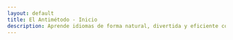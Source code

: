 ```yaml
---
layout: default
title: El Antimétodo - Inicio
description: Aprende idiomas de forma natural, divertida y eficiente con el enfoque del input comprensible. Sin gramática.
---
```


<style>
/* === V4 DESIGN SYSTEM === */
.landing-page-v4 {
  overflow-x: hidden;
}
.main-content-v4 {
  background-color: var(--background-color);
  color: var(--text-color);
}
.v4-section {
  padding: 6rem 1.5rem;
  position: relative;
}
.v4-container {
  max-width: 1100px;
  margin: 0 auto;
  position: relative;
  z-index: 2;
}
.v4-section-title {
  font-size: clamp(2rem, 5vw, 2.8rem);
  text-align: center;
  margin-bottom: 4rem;
  font-weight: 700;
  border: none;
}

/* === ANIMATIONS === */
.scroll-anim {
  opacity: 0;
  transform: translateY(40px);
  transition: opacity 0.8s cubic-bezier(0.165, 0.84, 0.44, 1), transform 0.8s cubic-bezier(0.165, 0.84, 0.44, 1);
}
.scroll-anim.is-visible {
  opacity: 1;
  transform: translateY(0);
}
@for $i from 1 through 5 {
  .scroll-anim-delay-#{$i} {
    transition-delay: #{$i * 0.1}s;
  }
}

/* === HERO SECTION V4 === */
.hero-v4 {
  padding: 8rem 1.5rem 10rem;
  text-align: center;
  background: linear-gradient(180deg, #f5f3f9 0%, var(--background-color) 100%);
}
.hero-v4 h1 {
  font-size: clamp(3rem, 9vw, 6rem);
  font-weight: 800;
  line-height: 1.05;
  letter-spacing: -0.04em;
  margin: 0 auto 1.5rem;
  border: none;
  color: #1a0a2e;
}
.hero-v4 .subtitle {
  font-size: clamp(1.1rem, 3vw, 1.4rem);
  max-width: 700px;
  margin-bottom: 2.5rem;
  color: var(--text-light-color);
}
.hero-v4-image-container {
  margin-top: 4rem;
}
.hero-v4-image {
  max-width: 750px;
  width: 95%;
  border-radius: 12px;
  box-shadow: 0 25px 50px -12px rgba(74, 20, 140, 0.25);
  transition: transform 0.8s cubic-bezier(0.165, 0.84, 0.44, 1);
}
.hero-v4-image-container:hover .hero-v4-image {
  transform: scale(1.05);
}

/* === SVG DIVIDER === */
.wave-divider {
  position: absolute;
  bottom: -1px;
  left: 0;
  width: 100%;
  overflow: hidden;
  line-height: 0;
  transform: rotate(180deg);
}
.wave-divider svg {
  position: relative;
  display: block;
  width: calc(100% + 1.3px);
  height: 120px;
}
.wave-divider .shape-fill {
  fill: var(--background-color);
}
.wave-divider.top-divider {
    top: -1px;
    bottom: auto;
    transform: rotate(0);
}

/* === APP PROMO SECTION V4 === */
.app-promo-v4 {
  background-color: var(--background-color);
  padding-top: 8rem;
}
.app-promo-v4-grid {
  display: grid;
  grid-template-columns: 1fr 1fr;
  gap: 4rem;
  align-items: center;
}
.app-promo-v4-text h2 {
  font-size: 2.5rem;
  margin-bottom: 1.5rem;
  border: none;
}
.app-promo-v4-text p {
  font-size: 1.1em;
  line-height: 1.8;
}
.app-promo-v4-text .app-promo-buttons {
  margin-top: 2rem;
  display: flex;
  gap: 1rem;
}
.app-promo-v4-image .device-mockup {
  max-width: 500px;
  transform: rotate(3deg);
  transition: transform 0.3s ease;
}
.app-promo-v4-image .device-mockup:hover {
  transform: rotate(0deg) scale(1.03);
}
.device-mockup {
  border-radius: 12px;
  box-shadow: 0 20px 40px rgba(0,0,0,0.2);
}
.device-mockup img {
  display: block;
  width: 100%;
  height: auto;
  border-radius: 12px;
}

/* === TESTIMONIALS SECTION V4 === */
.testimonials-v4 {
  background-color: #110E17;
  color: #EAE6F0;
}
.testimonials-v4 .v4-section-title {
  color: white;
}
.testimonial-grid-v4 {
  display: grid;
  grid-template-columns: repeat(auto-fit, minmax(350px, 1fr));
  gap: 2.5rem;
}
.testimonial-card-v4 {
  background: #1c1627;
  padding: 2.5rem;
  border-radius: 12px;
  border: 1px solid rgba(255, 255, 255, 0.1);
  display: flex;
  flex-direction: column;
  position: relative;
  overflow: hidden;
}
.testimonial-card-v4::before { /* Quote character */
  content: '“';
  position: absolute;
  top: -10px;
  left: 15px;
  font-size: 8rem;
  color: rgba(255, 255, 255, 0.05);
  font-family: serif;
  line-height: 1;
  z-index: 1;
}
.testimonial-card-v4 .ia-logo {
  width: 48px; height: 48px;
  border-radius: 50%;
  margin-bottom: 1.5rem;
  position: relative;
  z-index: 2;
}
.testimonial-card-v4 blockquote {
  margin: 0; padding: 0; border: none;
  font-style: italic;
  font-size: 1.05em;
  line-height: 1.7;
  color: #c5b9d6;
  flex-grow: 1;
  position: relative;
  z-index: 2;
}
.testimonial-card-v4 .attribution {
  margin-top: 1.5rem;
  font-size: 0.9em;
  font-weight: 500;
  color: white;
  position: relative;
  z-index: 2;
}
.testimonial-card-v4 .attribution em {
  font-style: normal;
  color: #c5b9d6;
  font-size: 0.9em;
  display: block;
}

/* === BENEFITS SECTION V4 === */
.benefits-v4-grid {
  display: grid;
  grid-template-columns: repeat(auto-fit, minmax(280px, 1fr));
  gap: 2rem;
}
.benefit-card-v4 {
  background-color: white;
  padding: 2.5rem 2rem;
  border-radius: 12px;
  border: 1px solid var(--light-purple-color);
  position: relative;
  overflow: hidden;
  transition: transform 0.3s ease, box-shadow 0.3s ease;
}
.benefit-card-v4:hover {
  transform: translateY(-8px);
  box-shadow: var(--shadow-lg);
}
.benefit-card-v4::after {
  content: '';
  position: absolute;
  bottom: 0;
  left: 0;
  right: 0;
  height: 4px;
  background: var(--secondary-color);
  transform: scaleX(0);
  transform-origin: left;
  transition: transform 0.4s cubic-bezier(0.19, 1, 0.22, 1);
}
.benefit-card-v4:hover::after {
  transform: scaleX(1);
}
.benefit-card-v4 .icon {
  margin-bottom: 1.5rem;
}
.benefit-card-v4 .icon svg {
  width: 36px;
  height: 36px;
  color: var(--secondary-color);
}
.benefit-card-v4 h3 {
  font-size: 1.4em;
  margin-top: 0;
  margin-bottom: 0.5rem;
}
.benefit-card-v4 p {
  font-size: 0.95em;
  line-height: 1.6;
  margin-bottom: 0;
}
.benefits-v4 .btn-container {
  margin-top: 3rem;
  text-align: center;
}

/* === FINAL SECTIONS V4 === */
.final-cta-v4 {
  text-align: center;
}
.final-cta-v4 h2 {
  font-size: 2.8rem;
  border: none;
}
.final-cta-v4 p {
  color: var(--text-light-color);
  font-size: 1.2em;
  margin-bottom: 2rem;
  max-width: 700px;
  margin-left: auto;
  margin-right: auto;
}
.coming-soon-v4 {
  max-width: 800px;
  margin: 6rem auto 0;
  padding: 2.5rem;
  background-color: white;
  border-radius: 16px;
  text-align: center;
  border: 1px solid var(--light-purple-color);
}
.coming-soon-v4 h3 {
  border-bottom: 1px solid var(--border-purple-color);
  display: inline-block;
  padding-bottom: 0.5rem;
  margin-top: 0;
}
.coming-soon-v4 .update-date {
  margin-top: 2rem;
  padding-top: 1rem;
  font-size: 0.9em;
  color: #aaa;
  border-top: 1px dashed var(--light-purple-color);
}
.coming-soon-v4 .gato-img {
    width: 150px;
    margin-top: 1rem;
    border-radius: 50%;
    border: 4px solid var(--light-purple-color);
}


/* === RESPONSIVENESS === */
@media (max-width: 900px) {
  .app-promo-v4-grid {
    grid-template-columns: 1fr;
    text-align: center;
  }
  .app-promo-v4-grid .app-promo-buttons {
    justify-content: center;
  }
  .app-promo-v4-image {
    order: -1;
  }
}
@media (max-width: 768px) {
  .v4-section { padding: 4rem 1.5rem; }
  .hero-v4 { padding: 5rem 1.5rem 6rem; }
}

</style>

<div class="landing-page-v4">

  <section class="hero-v4">
    <div class="v4-container scroll-anim">
      <h1>Aprende idiomas sin esfuerzo.</h1>
      <p class="subtitle">El Antimétodo es el camino natural hacia la fluidez a través del contenido que ya amas. Olvida las reglas, empieza a disfrutar.</p>
      <a href="{{ '/etapas' | relative_url }}" class="btn btn-primary">Descubre cómo funciona</a>
      <div class="hero-v4-image-container">
        <img src="{{ '/assets/supremacy.jpg' | relative_url }}" alt="The Antimethod Supremacy" class="hero-v4-image">
      </div>
    </div>
  </section>

  <main class="main-content-v4">
    <section class="v4-section app-promo-v4">
        <div class="wave-divider top-divider">
            <svg data-name="Layer 1" xmlns="http://www.w3.org/2000/svg" viewBox="0 0 1200 120" preserveAspectRatio="none">
                <path d="M985.66,92.83C906.67,72,823.78,31,743.84,14.19c-82.26-17.34-168.06-16.33-250.45.39-57.84,11.73-114,31.07-172,41.86A600.21,600.21,0,0,1,0,27.35V120H1200V95.8C1132.19,118.92,1055.71,111.31,985.66,92.83Z" class="shape-fill"></path>
            </svg>
        </div>
      <div class="v4-container app-promo-v4-grid scroll-anim">
        <div class="app-promo-v4-text">
          <h2>Tu compañero de inmersión</h2>
          <p>Lleva tu aprendizaje al siguiente nivel con <strong>El Antimétodo Tracker</strong>, nuestra aplicación web gratuita. Diseñada para ser tu aliada ideal, te ayuda a registrar tu progreso, construir hábitos sólidos y organizar tu viaje hacia la fluidez.</p>
          <div class="app-promo-buttons">
            <a href="https://luisem93.github.io/Antimetodotracker/" target="_blank" rel="noopener noreferrer" class="btn btn-primary">🚀 Ir a la App</a>
            <a href="{{ '/antimetodo-tracker-app' | relative_url }}" class="btn btn-secondary">Más Detalles</a>
          </div>
        </div>
        <div class="app-promo-v4-image">
          <a href="https://luisem93.github.io/Antimetodotracker/" target="_blank" rel="noopener noreferrer" title="Ir a El Antimétodo Tracker">
            <div class="device-mockup">
                <img src="{{ '/assets/app.png' | relative_url }}" alt="Vista previa de la app El Antimétodo Tracker">
            </div>
          </a>
        </div>
      </div>
    </section>

    <section class="v4-section testimonials-v4">
      <div class="v4-container">
        <h2 class="v4-section-title scroll-anim">Validado por Expertos en Lenguaje</h2>
        <div class="testimonial-grid-v4">
          <div class="testimonial-card-v4 scroll-anim scroll-anim-delay-1">
            <img src="{{ '/assets/logo-chatgpt-ia.png' | relative_url }}" alt="Logo ChatGPT" class="ia-logo">
            <blockquote>“Olvida la rigidez: El Antimétodo te lleva a la fluidez real sumergiéndote en el idioma que amas, con placer y sin estrés. Es el aprendizaje como siempre debió ser: natural, autodidacta y efectivo.”</blockquote>
            <p class="attribution"><strong>ChatGPT</strong> <em>Experto en educación y aprendizaje de idiomas.</em></p>
          </div>
          <div class="testimonial-card-v4 scroll-anim scroll-anim-delay-2">
            <img src="{{ '/assets/logo-gemini-ia.png' | relative_url }}" alt="Logo Gemini" class="ia-logo">
            <blockquote>"Sumérgete en la fluidez lingüística con 'El Antimétodo', una revolución autodidacta que transforma el aprendizaje en una experiencia sin estrés, impulsada por el disfrute personal y el contenido real."</blockquote>
            <p class="attribution"><strong>Gemini</strong> <em>IA de Google.</em></p>
          </div>
        </div>
      </div>
    </section>

    <section class="v4-section benefits-v4">
      <div class="v4-container">
        <h2 class="v4-section-title scroll-anim">Los Pilares del Éxito</h2>
        <div class="benefits-v4-grid">
          <div class="benefit-card-v4 scroll-anim scroll-anim-delay-1">
            <div class="icon"><svg xmlns="http://www.w3.org/2000/svg" viewBox="0 0 24 24" fill="currentColor"><path d="M17.65,6.35C16.2,4.9,14.21,4,12,4A8,8,0,0,0,4,12a8,8,0,0,0,8,8c3.13,0,5.84-1.75,7.17-4.22a1,1,0,1,0-1.74-.94A6,6,0,0,1,12,18a6,6,0,0,1-6-6,6,6,0,0,1,6-6c1.66,0,3.14.69,4.22,1.78L13,11h7V4Z"/></svg></div>
            <h3>Flexible y Personalizado</h3>
            <p>El método se adapta a tus gustos, horarios e intereses, no al revés.</p>
          </div>
          <div class="benefit-card-v4 scroll-anim scroll-anim-delay-2">
            <div class="icon"><svg xmlns="http://www.w3.org/2000/svg" viewBox="0 0 24 24" fill="currentColor"><path d="M16,11a4,4,0,0,0-4-4,4,4,0,0,0-4,4,3.89,3.89,0,0,0,1,2.72V17a1,1,0,0,0,2,0V13.72A3.89,3.89,0,0,0,16,11ZM12,9a2,2,0,1,1-2,2A2,2,0,0,1,12,9Z"/><path d="M20.59,2.59l-1.42,1.42a1,1,0,0,0,0,1.41,1,1,0,0,0,1.41,0l1.42-1.42a1,1,0,0,0-1.41-1.41Z"/><path d="M3.41,4,4.83,5.41a1,1,0,0,0,1.41,0,1,1,0,0,0,0-1.41L4.83,2.59a1,1,0,0,0-1.42,1.41Z"/><path d="M19,11a1,1,0,0,0-1,1v1a1,1,0,0,0,2,0V12A1,1,0,0,0,19,11Z"/><path d="M5,11a1,1,0,0,0-1,1v1a1,1,0,0,0,2,0V12A1,1,0,0,0,5,11Z"/><path d="M12,21a1,1,0,0,0-1,1,1,1,0,0,0,2,0,1,1,0,0,0-1-1Z"/><path d="M12,1a1,1,0,0,0-1,1V3a1,1,0,0,0,2,0V2A1,1,0,0,0,12,1Z"/></svg></div>
            <h3>Fluidez Natural</h3>
            <p>Desarrolla un "instinto" para el idioma y habla sin traducir mentalmente.</p>
          </div>
          <div class="benefit-card-v4 scroll-anim scroll-anim-delay-3">
            <div class="icon"><svg xmlns="http://www.w3.org/2000/svg" viewBox="0 0 24 24" fill="currentColor"><path d="M21,8H3A1,1,0,0,0,2,9v6a1,1,0,0,0,1,1H21a1,1,0,0,0,1-1V9A1,1,0,0,0,21,8ZM20,14H4V10H20Z"/><path d="M15,5H9A1,1,0,0,0,9,7h6a1,1,0,0,0,0-2Z"/><path d="M15,17H9a1,1,0,0,0,0,2h6a1,1,0,0,0,0-2Z"/></svg></div>
            <h3>Accesible y Económico</h3>
            <p>No necesitas pagar cursos caros. El mejor material es el contenido auténtico y gratuito.</p>
          </div>
        </div>
        <div class="btn-container">
          <a href="{{ '/beneficios' | relative_url }}" class="btn btn-secondary">Ver todos los beneficios</a>
        </div>
      </div>
    </section>

    <section class="v4-section final-cta-v4">
      <div class="v4-container">
        <div class="scroll-anim">
          <h2>¿Listo para Empezar Tu Aventura?</h2>
          <p>El Antimétodo se estructura en etapas claras para guiarte desde los primeros pasos hasta la fluidez. Cada etapa está diseñada para construir sobre la anterior, asegurando un progreso constante y natural.</p>
          <a href="{{ '/etapas' | relative_url }}" class="btn btn-primary">Explora las Etapas del Antimétodo</a>
        </div>
        
        <div class="coming-soon-v4 scroll-anim">
          <h3>Próximamente...</h3>
          <p>Esta es solo una de las versiones del sitio web del Antimétodo. Apenas estamos comenzando y la página está en pleno desarrollo. ¡Se vienen cosas importantes!</p>
          <img src="{{ '/assets/gato_arquitecto_construccion.jpg' | relative_url }}" alt="Gato arquitecto trabajando en el sitio" class="gato-img">
          <p class="update-date">
            <em>Última actualización del sitio: 26 de Junio de 2025 10:41pm</em>
          </p>
        </div>
      </div>
    </section>

  </main>
</div>

<script>
document.addEventListener('DOMContentLoaded', () => {
  const animatedElements = document.querySelectorAll('.scroll-anim');

  const observer = new IntersectionObserver((entries) => {
    entries.forEach(entry => {
      if (entry.isIntersecting) {
        entry.target.classList.add('is-visible');
        observer.unobserve(entry.target);
      }
    });
  }, {
    threshold: 0.1
  });

  animatedElements.forEach(el => {
    observer.observe(el);
  });
});
</script>
